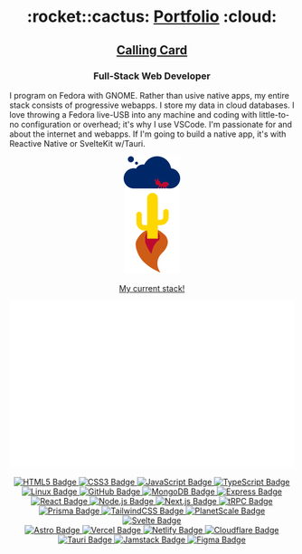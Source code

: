 <h1 align="center" id="-rocket-cactus-madr-io-https-madr-io-cloud-">:rocket::cactus: <a href="https://MaDr.io">Portfolio</a> :cloud:</h1>
<h2 align="center" id="full-stack-cloud-developer"><a href="https://MatthewDrish.com">Calling Card</a></h2>
<h3 align="center">Full-Stack Web Developer</h3>
<p>I program on Fedora with GNOME. Rather than usive native apps, my entire stack consists of progressive webapps. I store my data in cloud databases. I love throwing a Fedora live-USB into any machine and coding with little-to-no configuration or overhead; it's why I use VSCode. I'm passionate for and about the internet and webapps. If I'm going to build a native app, it's with Reactive Native or SvelteKit w/Tauri.</p>
<p align="center">
    <a target="_blank" href="https://matthewdrish.com" alt="Link to matthewdrish.com">
        <img src="https://github.com/MaDrCloudDev/projectsImages/raw/master/MaDrLogo.svg" alt="MaDr logo" />
    </a>
</p>
<p align="center">
    <a target="_blank" href="https://github.com/madrclouddev/amadrofsvelte/" alt="Link my template, aMaDrOfSvelte">
        <span>My current stack!</span>
    </a>
</p>
<p align="center">
    <a href="https://raw.githubusercontent.com/MaDrCloudDev/github-stats/master/generated/languages.svg#gh-dark-mode-only" alt="GitHub stats">
        <img src="https://raw.githubusercontent.com/MaDrCloudDev/github-stats/master/generated/languages.svg#gh-dark-mode-only" alt="" />
    </a>
</p>
<p align="center">
    <a href="https://html.spec.whatwg.org/multipage/">
        <img src="https://img.shields.io/badge/HTML5-E34F26?logo=html5&amp;logoColor=fff&amp;style=plastic" alt="HTML5 Badge" />
    </a>
    <a href="https://www.w3.org/Style/CSS/Overview.en.html">
        <img src="https://img.shields.io/badge/CSS3-1572B6?logo=css3&amp;logoColor=fff&amp;style=plastic" alt="CSS3 Badge" />
    </a>
    <a href="https://www.javascript.com/">
        <img src="https://img.shields.io/badge/JavaScript-F7DF1E?logo=javascript&amp;logoColor=000&amp;style=plastic" alt="JavaScript Badge" />
    </a>
        <a href="https://www.typescriptlang.org/">
        <img src="https://img.shields.io/badge/TypeScript-3178C6?logo=typescript&amp;logoColor=fff&amp;style=plastic" alt="TypeScript Badge" />
    </a>
    <br />
    <a href="https://www.linux.org/">
        <img src="https://img.shields.io/badge/Linux-FCC624?logo=linux&amp;logoColor=000&amp;style=plastic" alt="Linux Badge" />
    </a>
    <a href="https://github.com/">
        <img src="https://img.shields.io/badge/GitHub-181717?logo=github&amp;logoColor=fff&amp;style=plastic" alt="GitHub Badge" />
    </a>
    <a href="https://www.mongodb.com/">
        <img src="https://img.shields.io/badge/MongoDB-47A248?logo=mongodb&amp;logoColor=fff&amp;style=plastic" alt="MongoDB Badge" />
    </a>
        <a href="https://expressjs.com/">
        <img src="https://img.shields.io/badge/Express-000?logo=express&amp;logoColor=fff&amp;style=plastic" alt="Express Badge" />
    </a>
    <br />
    <a href="https://reactjs.org/">
        <img src="https://img.shields.io/badge/React-61DAFB?logo=react&amp;logoColor=000&amp;style=plastic" alt="React Badge" />
    </a>
    <a href="https://nodejs.org/en/">
        <img src="https://img.shields.io/badge/Node.js-393?logo=nodedotjs&amp;logoColor=fff&amp;style=plastic" alt="Node.js Badge" />
    </a>
    <a href="https://nextjs.org/">
        <img src="https://img.shields.io/badge/Next.js-000?logo=nextdotjs&amp;logoColor=fff&amp;style=plastic" alt="Next.js Badge" />
    </a>
    <a href="https://trpc.io/">
        <img src="https://img.shields.io/badge/tRPC-2596BE?logo=trpc&amp;logoColor=fff&amp;style=plastic" alt="tRPC Badge" />
    </a>
    <br />
    <a href="https://www.prisma.io/">
        <img src="https://img.shields.io/badge/Prisma-2D3748?logo=prisma&logoColor=fff&style=plastic" alt="Prisma Badge" />
    </a>
    <a href="https://tailwindcss.com/">
        <img src="https://img.shields.io/badge/Tailwind%20CSS-06B6D4?logo=tailwindcss&logoColor=fff&style=plastic" alt="TailwindCSS Badge" />
    </a>
    <a href="https://planetscale.com/">
        <img src="https://img.shields.io/badge/PlanetScale-000?logo=planetscale&logoColor=fff&style=plastic" alt="PlanetScale Badge" />
    </a>
        <a href="https://svelte.dev/">
        <img src="https://img.shields.io/badge/Svelte-FF3E00?logo=svelte&amp;logoColor=fff&amp;style=plastic" alt="Svelte Badge" />
    </a>
    <br />
    <a href="https://astro.build/">
        <img src="https://img.shields.io/badge/Astro-FF5D01?logo=astro&amp;logoColor=fff&amp;style=plastic" alt="Astro Badge" />
    </a>
    <a href="https://vercel.com/">
        <img src="https://img.shields.io/badge/Vercel-000?logo=vercel&amp;logoColor=fff&amp;style=plastic" alt="Vercel Badge" />
    </a>
    <a href="https://www.netlify.com/">
        <img src="https://img.shields.io/badge/Netlify-00C7B7?logo=netlify&amp;logoColor=fff&amp;style=plastic" alt="Netlify Badge" />
    </a>
        <a href="https://www.cloudflare.com/">
        <img src="https://img.shields.io/badge/Cloudflare-F38020?logo=cloudflare&amp;logoColor=fff&amp;style=plastic" alt="Cloudflare Badge" />
    </a>
    <br />
<!--     <a href="https://railway.app/">
        <img src="https://img.shields.io/badge/Railway-0B0D0E?logo=railway&logoColor=fff&style=plastic" alt="Railway Badge" />
    </a> -->
    <a href="https://tauri.app/">
        <img src="https://img.shields.io/badge/Tauri-FFC131?logo=tauri&logoColor=000&style=plastic" alt="Tauri Badge" />
    </a>
    <a href="https://jamstack.org/">
        <img src="https://img.shields.io/badge/Jamstack-F0047F?logo=jamstack&amp;logoColor=fff&amp;style=plastic" alt="Jamstack Badge" />
    </a>
    <a href="https://figma.com/">
        <img src="https://img.shields.io/badge/Figma-F24E1E?logo=figma&amp;logoColor=fff&amp;style=plastic" alt="Figma Badge" />
    </a>
    </p>
